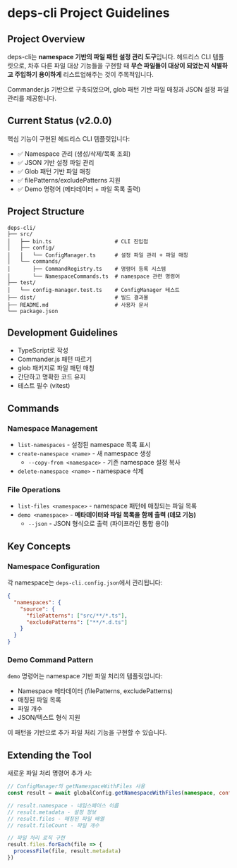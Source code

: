 # deps-cli Project Guidelines

## Project Overview

deps-cli는 **namespace 기반의 파일 패턴 설정 관리 도구**입니다.
헤드리스 CLI 템플릿으로, 차후 다른 파일 대상 기능들을 구현할 때 **무슨 파일들이 대상이 되었는지 식별하고 주입하기 용이하게** 리스트업해주는 것이 주목적입니다.

Commander.js 기반으로 구축되었으며, glob 패턴 기반 파일 매칭과 JSON 설정 파일 관리를 제공합니다.

## Current Status (v2.0.0)

핵심 기능이 구현된 헤드리스 CLI 템플릿입니다:
- ✅ Namespace 관리 (생성/삭제/목록 조회)
- ✅ JSON 기반 설정 파일 관리
- ✅ Glob 패턴 기반 파일 매칭
- ✅ filePatterns/excludePatterns 지원
- ✅ Demo 명령어 (메타데이터 + 파일 목록 출력)

## Project Structure

```
deps-cli/
├── src/
│   ├── bin.ts                    # CLI 진입점
│   ├── config/
│   │   └── ConfigManager.ts      # 설정 파일 관리 + 파일 매칭
│   └── commands/
│       ├── CommandRegistry.ts    # 명령어 등록 시스템
│       └── NamespaceCommands.ts  # namespace 관련 명령어
├── test/
│   └── config-manager.test.ts    # ConfigManager 테스트
├── dist/                         # 빌드 결과물
├── README.md                     # 사용자 문서
└── package.json
```

## Development Guidelines

- TypeScript로 작성
- Commander.js 패턴 따르기
- glob 패키지로 파일 패턴 매칭
- 간단하고 명확한 코드 유지
- 테스트 필수 (vitest)

## Commands

### Namespace Management
- `list-namespaces` - 설정된 namespace 목록 표시
- `create-namespace <name>` - 새 namespace 생성
  - `--copy-from <namespace>` - 기존 namespace 설정 복사
- `delete-namespace <name>` - namespace 삭제

### File Operations
- `list-files <namespace>` - namespace 패턴에 매칭되는 파일 목록
- `demo <namespace>` - **메타데이터와 파일 목록을 함께 출력 (데모 기능)**
  - `--json` - JSON 형식으로 출력 (파이프라인 통합 용이)

## Key Concepts

### Namespace Configuration
각 namespace는 `deps-cli.config.json`에서 관리됩니다:

```json
{
  "namespaces": {
    "source": {
      "filePatterns": ["src/**/*.ts"],
      "excludePatterns": ["**/*.d.ts"]
    }
  }
}
```

### Demo Command Pattern
`demo` 명령어는 namespace 기반 파일 처리의 템플릿입니다:
- Namespace 메타데이터 (filePatterns, excludePatterns)
- 매칭된 파일 목록
- 파일 개수
- JSON/텍스트 형식 지원

이 패턴을 기반으로 추가 파일 처리 기능을 구현할 수 있습니다.

## Extending the Tool

새로운 파일 처리 명령어 추가 시:

```typescript
// ConfigManager의 getNamespaceWithFiles 사용
const result = await globalConfig.getNamespaceWithFiles(namespace, configPath)

// result.namespace - 네임스페이스 이름
// result.metadata - 설정 정보
// result.files - 매칭된 파일 배열
// result.fileCount - 파일 개수

// 파일 처리 로직 구현
result.files.forEach(file => {
  processFile(file, result.metadata)
})
```